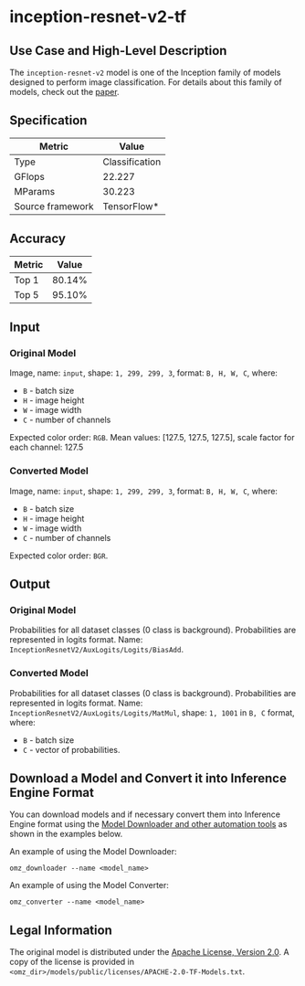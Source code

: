 # inception-resnet-v2-tf

## Use Case and High-Level Description

The `inception-resnet-v2` model is one of the Inception family of models designed to perform image classification. For details about this family of models, check out the [paper](https://arxiv.org/abs/1602.07261).

## Specification

| Metric                          | Value                                     |
|---------------------------------|-------------------------------------------|
| Type                            | Classification                            |
| GFlops                          | 22.227                                    |
| MParams                         | 30.223                                    |
| Source framework                | TensorFlow\*                              |

## Accuracy

| Metric | Value  |
| ------ | ------ |
| Top 1  | 80.14% |
| Top 5  | 95.10% |

## Input

### Original Model

Image, name: `input`, shape: `1, 299, 299, 3`, format: `B, H, W, C`, where:

- `B` - batch size
- `H` - image height
- `W` - image width
- `C` - number of channels

Expected color order: `RGB`.
Mean values: [127.5, 127.5, 127.5], scale factor for each channel: 127.5

### Converted Model

Image, name: `input`, shape: `1, 299, 299, 3`, format: `B, H, W, C`, where:

- `B` - batch size
- `H` - image height
- `W` - image width
- `C` - number of channels

Expected color order: `BGR`.

## Output

### Original Model

Probabilities for all dataset classes (0 class is background). Probabilities are represented in logits format. Name: `InceptionResnetV2/AuxLogits/Logits/BiasAdd`.

### Converted Model

Probabilities for all dataset classes (0 class is background). Probabilities are represented in logits format. Name: `InceptionResnetV2/AuxLogits/Logits/MatMul`, shape: `1, 1001` in `B, C` format, where:

- `B` - batch size
- `C` - vector of probabilities.

## Download a Model and Convert it into Inference Engine Format

You can download models and if necessary convert them into Inference Engine format using the [Model Downloader and other automation tools](../../../tools/model_tools/README.md) as shown in the examples below.

An example of using the Model Downloader:
```
omz_downloader --name <model_name>
```

An example of using the Model Converter:
```
omz_converter --name <model_name>
```

## Legal Information

The original model is distributed under the
[Apache License, Version 2.0](https://raw.githubusercontent.com/tensorflow/models/master/LICENSE).
A copy of the license is provided in `<omz_dir>/models/public/licenses/APACHE-2.0-TF-Models.txt`.
